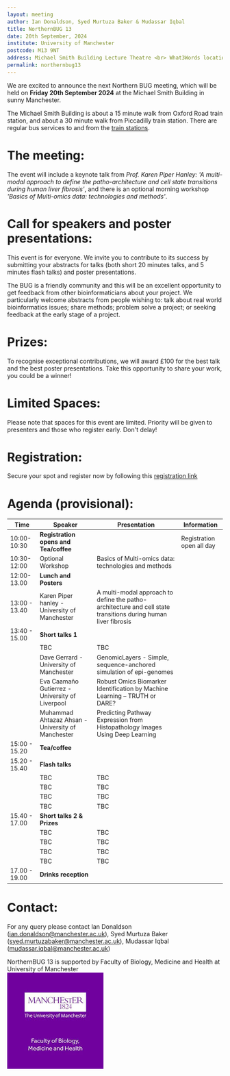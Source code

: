 ```yaml
---
layout: meeting
author: Ian Donaldson, Syed Murtuza Baker & Mudassar Iqbal
title: NorthernBUG 13
date: 20th September, 2024
institute: University of Manchester
postcode: M13 9NT
address: Michael Smith Building Lecture Theatre <br> What3Words location ///chips.path.motion
permalink: northernbug13
---
```



We are excited to announce the next Northern BUG meeting, which will be held on __Friday 20th September 2024__ at the Michael Smith Building in sunny Manchester. 

The Michael Smith Building is about a 15 minute walk from Oxford Road train station, and about a 30 minute walk from Piccadilly train station. There are regular bus services to and from the [train stations](https://www.tfgm.com/plan-a-journey).
 
# The meeting:
The event will include a keynote talk from _Prof. Karen Piper Hanley: 'A multi-modal approach to define the patho-architecture and cell state transitions during human liver fibrosis'_, and there is an optional morning workshop _'Basics of Multi-omics data: technologies and methods'_.
 
# Call for speakers and poster presentations:
This event is for everyone. We invite you to contribute to its success by submitting your abstracts for talks (both short 20 minutes talks, and 5 minutes flash talks) and poster presentations.   
 
The BUG is a friendly community and this will be an excellent opportunity to get feedback from other bioinformaticians about your project. We particularly welcome abstracts from people wishing to: talk about real world bioinformatics issues; share methods; problem solve a project; or seeking feedback at the early stage of a project.
 
# Prizes:
To recognise exceptional contributions, we will award £100 for the best talk and the best poster presentations. Take this opportunity to share your work, you could be a winner!
 
# Limited Spaces:
Please note that spaces for this event are limited. Priority will be given to presenters and those who register early. Don't delay!

# Registration:
Secure your spot and register now by following this [registration link](https://forms.gle/nQpV2DE4LvuEQheCA)


# Agenda (provisional):

| Time          | Speaker        | Presentation | Information |
|---------------|----------------|--------------|-------------|
| 10:00-10:30   | **Registration opens and Tea/coffee** | |   Registration open all day |
| 10:30-12:00   | Optional Workshop | Basics of Multi-omics data: technologies and methods | |
| 12:00-13.00   | **Lunch and Posters** | | |
| 13:00 - 13.40 | Karen Piper hanley - University of Manchester | A multi-modal approach to define the patho-architecture and cell state transitions during human liver fibrosis | |
| 13:40 - 15.00 | **Short talks 1**      | | |
|    | TBC |  TBC | |
|    | Dave Gerrard - University of Manchester |  GenomicLayers - Simple, sequence-anchored simulation of epi-genomes    | |
|    | Eva Caamaño Gutierrez - University of Liverpool  | Robust Omics Biomarker Identification by Machine Learning – TRUTH or DARE?  | |
|    | Muhammad Ahtazaz Ahsan - University of Manchester  | Predicting Pathway Expression from Histopathology Images Using Deep Learning  | |
| 15:00 - 15.20 |   **Tea/coffee**    | | |
| 15.20 - 15.40 | **Flash talks**  | | |
|    | TBC |  TBC | |
|    | TBC |  TBC    | |
|    | TBC  | TBC  | |
|    | TBC  | TBC  | |
| 15.40 - 17.00 | **Short talks 2 & Prizes** | | |
|    | TBC | TBC | |
|    | TBC  | TBC  | |
|    | TBC | TBC | |
|    | TBC  |   TBC | |
| 17.00 - 19.00 | **Drinks reception**  | | |


# Contact:
For any query please contact Ian Donaldson (ian.donaldson@manchester.ac.uk), Syed Murtuza Baker (syed.murtuzabaker@manchester.ac.uk), Mudassar Iqbal (mudassar.iqbal@manchester.ac.uk)

NorthernBUG 13 is supported by Faculty of Biology, Medicine and Health at University of Manchester <br>  <img src="../assets/FBMH_logo.jpeg" alt="FBMH_logo" />


